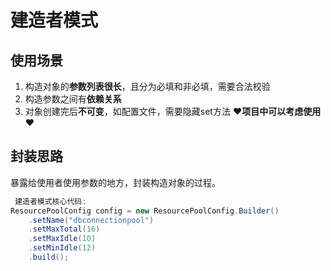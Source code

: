 # 建造者模式

## 使用场景

1. 构造对象的**参数列表很长**，且分为必填和非必填，需要合法校验
2. 构造参数之间有**依赖关系**
3. 对象创建完后**不可变**，如配置文件，需要隐藏set方法  **❤项目中可以考虑使用❤**

## 封装思路

暴露给使用者使用参数的地方，封装构造对象的过程。

```java
 建造者模式核心代码:
ResourcePoolConfig config = new ResourcePoolConfig.Builder()
    .setName("dbconnectionpool")
    .setMaxTotal(16)
    .setMaxIdle(10)
    .setMinIdle(12)
    .build(); 
```

